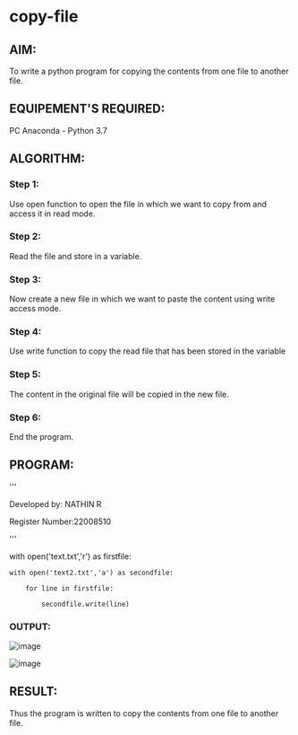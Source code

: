 # copy-file
## AIM:
To write a python program for copying the contents from one file to another file.
## EQUIPEMENT'S REQUIRED: 
PC
Anaconda - Python 3.7
## ALGORITHM: 
### Step 1:
Use open function to open the file in which we want to copy from and access it in read mode.

### Step 2:
Read the file and store in a variable.
 
### Step 3: 
Now create a new file in which we want to paste the content using write access mode.

### Step 4: 
Use write function to copy the read file that has been stored in the variable

### Step 5: 
The content in the original file will be copied in the new file.

### Step 6:
End the program.

## PROGRAM:


'''

Developed by: NATHIN R

Register Number:22008510

'''


with open('text.txt','r') as firstfile:

    with open('text2.txt','a') as secondfile:
    
        for line in firstfile:
        
            secondfile.write(line)


### OUTPUT:

![image](https://user-images.githubusercontent.com/118679646/214835436-f3a96a58-ba65-4345-afe9-def9ab764c1b.png)


![image](https://user-images.githubusercontent.com/118679646/214836006-faa5a2a8-33bd-403f-b50c-611cb7fcb38d.png)



## RESULT:
Thus the program is written to copy the contents from one file to another file.

